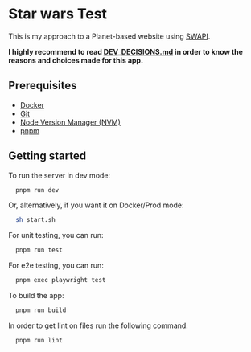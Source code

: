 # Star wars Test

This is my approach to a Planet-based website using [SWAPI](https://studio.apollographql.com/public/star-wars-swapi/home?variant=current).

**I highly recommend to read [DEV_DECISIONS.md](DEV_DECISIONS.md) in order to know the reasons and choices made for this app.**

## Prerequisites

- [Docker](https://docs.docker.com/install/)
- [Git](https://git-scm.com/book/en/Getting-Started-Installing-Git)
- [Node Version Manager (NVM)](https://github.com/nvm-sh/nvm)
- [pnpm](https://pnpm.io/installation)

## Getting started

To run the server in dev mode:

```sh
  pnpm run dev
```

Or, alternatively, if you want it on Docker/Prod mode:

```sh
  sh start.sh
```

For unit testing, you can run:

```sh
  pnpm run test
```

For e2e testing, you can run:

```sh
  pnpm exec playwright test
```

To build the app:

```sh
  pnpm run build
```

In order to get lint on files run the following command:

```sh
  pnpm run lint
```
